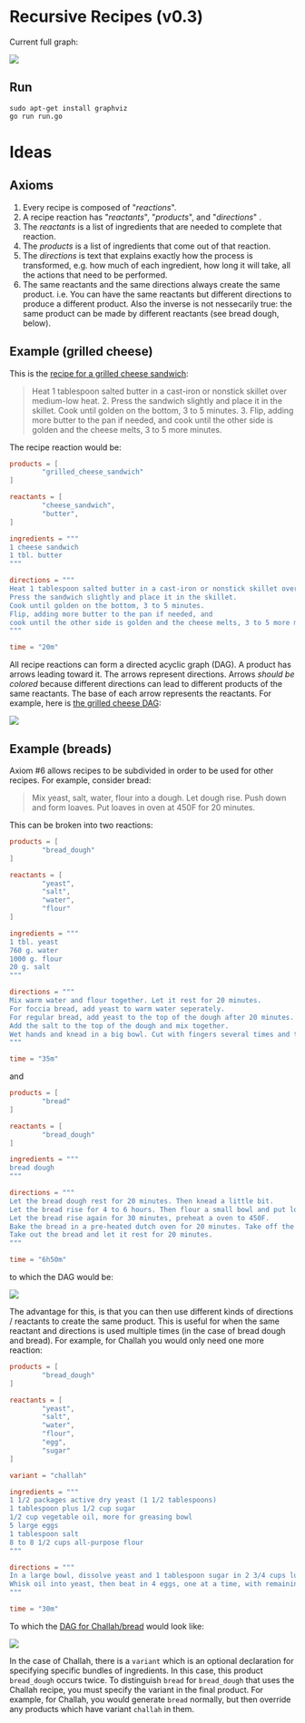 # Recursive Recipes (v0.3)

Current full graph:

![](http://i.imgur.com/sbtnLIv.png)

## Run

```
sudo apt-get install graphviz
go run run.go
```

# Ideas

## Axioms

1. Every recipe is composed of "*reactions*".
2. A recipe reaction has "*reactants*", "*products*", and "*directions*" .
3. The *reactants* is a list of ingredients that are needed to complete that reaction.
4. The *products* is a list of ingredients that come out of that reaction.
5. The *directions* is text that explains exactly how the process is transformed, e.g. how much of each ingredient, how long it will take, all the actions that need to be performed.
6. The same reactants and the same directions always create the same product. i.e. You can have the same reactants but different directions to produce a different product. Also the inverse is not nessecarily true: the same product can be made by different reactants (see bread dough, below).

## Example (grilled cheese)

This is the [recipe for a grilled cheese sandwich](http://www.foodnetwork.com/recipes/articles/50-grilled-cheese.html):

> Heat 1 tablespoon salted butter in a cast-iron or nonstick skillet over medium-low heat. 2. Press the sandwich slightly and place it in the skillet. Cook until golden on the bottom, 3 to 5 minutes. 3. Flip, adding more butter to the pan if needed, and cook until the other side is golden and the cheese melts, 3 to 5 more minutes.

The recipe reaction would be:

```toml
products = [
        "grilled_cheese_sandwich"
]

reactants = [
        "cheese_sandwich", 
        "butter", 
]

ingredients = """
1 cheese sandwich
1 tbl. butter
"""

directions = """
Heat 1 tablespoon salted butter in a cast-iron or nonstick skillet over medium-low heat. 
Press the sandwich slightly and place it in the skillet. 
Cook until golden on the bottom, 3 to 5 minutes. 
Flip, adding more butter to the pan if needed, and 
cook until the other side is golden and the cheese melts, 3 to 5 more minutes.
"""

time = "20m"
```

All recipe reactions can form a directed acyclic graph (DAG). A product has arrows leading toward it. The arrows represent directions. Arrows *should be colored* because different directions can lead to different products of the same reactants. The base of each arrow represents the reactants. For example, here is [the grilled cheese DAG](https://cowyo.com/grilled_cheese_sandwich_dag):

![](http://i.imgur.com/83YIFMC.png)


## Example (breads)

Axiom #6 allows recipes to be subdivided in order to be used for other recipes. For example, consider bread:

> Mix yeast, salt, water, flour into a dough. Let dough rise. Push down and form loaves. Put loaves in oven at 450F for 20 minutes.

This can be broken into two reactions:

```toml
products = [
        "bread_dough"
]

reactants = [
        "yeast", 
        "salt", 
        "water",
        "flour"
]

ingredients = """
1 tbl. yeast
760 g. water
1000 g. flour
20 g. salt
"""

directions = """
Mix warm water and flour together. Let it rest for 20 minutes. 
For foccia bread, add yeast to warm water seperately. 
For regular bread, add yeast to the top of the dough after 20 minutes.
Add the salt to the top of the dough and mix together.
Wet hands and knead in a big bowl. Cut with fingers several times and then let rest.
"""

time = "35m"
```
and

```toml
products = [
        "bread"
]

reactants = [
        "bread_dough"
]

ingredients = """
bread dough
"""

directions = """
Let the bread dough rest for 20 minutes. Then knead a little bit.
Let the bread rise for 4 to 6 hours. Then flour a small bowl and put loaf into bowl.
Let the bread rise again for 30 minutes, preheat a oven to 450F.
Bake the bread in a pre-heated dutch oven for 20 minutes. Take off the lid and bake for another 5-10 minutes.
Take out the bread and let it rest for 20 minutes.
"""

time = "6h50m"
```
to which the DAG would be:

![](http://i.imgur.com/gimj9EY.png)

The advantage for this, is that you can then use different kinds of directions / reactants to create the same product. This is useful for when the same reactant and directions is used multiple times (in the case of bread dough and bread). For example, for Challah you would only need one more reaction:

```toml
products = [
        "bread_dough"
]

reactants = [
        "yeast", 
        "salt", 
        "water",
        "flour",
        "egg",
        "sugar"
]

variant = "challah"

ingredients = """
1 1/2 packages active dry yeast (1 1/2 tablespoons)
1 tablespoon plus 1/2 cup sugar
1/2 cup vegetable oil, more for greasing bowl
5 large eggs
1 tablespoon salt
8 to 8 1/2 cups all-purpose flour
"""

directions = """
In a large bowl, dissolve yeast and 1 tablespoon sugar in 2 3/4 cups lukewarm water.
Whisk oil into yeast, then beat in 4 eggs, one at a time, with remaining sugar and salt. Gradually add flour. When dough holds together, it is ready for kneading. (You can also use a mixer with a dough hook for both mixing and kneading.)
"""

time = "30m"
```

To which the [DAG for Challah/bread](https://cowyo.com/bread_dag) would look like:

![](http://i.imgur.com/1hwnBzC.png)

In the case of Challah, there is a `variant` which is an optional declaration for specifying specific bundles of ingredients. In this case, this product `bread_dough` occurs twice. To distinguish `bread` for `bread_dough` that uses the Challah recipe, you must specify the variant in the final product. For example, for Challah, you would generate `bread` normally, but then override any products which have variant `challah` in them.


